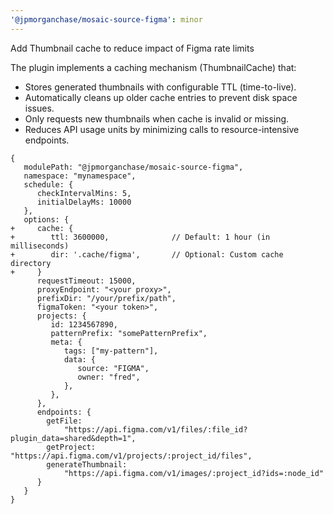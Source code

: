 ```yaml
---
'@jpmorganchase/mosaic-source-figma': minor
---
```


Add Thumbnail cache to reduce impact of Figma rate limits

The plugin implements a caching mechanism (ThumbnailCache) that:

- Stores generated thumbnails with configurable TTL (time-to-live).
- Automatically cleans up older cache entries to prevent disk space issues.
- Only requests new thumbnails when cache is invalid or missing.
- Reduces API usage units by minimizing calls to resource-intensive endpoints.

```
{
   modulePath: "@jpmorganchase/mosaic-source-figma",
   namespace: "mynamespace",
   schedule: {
      checkIntervalMins: 5,
      initialDelayMs: 10000
   },
   options: {
+     cache: {
+        ttl: 3600000,              // Default: 1 hour (in milliseconds)
+        dir: '.cache/figma',       // Optional: Custom cache directory
+     }
      requestTimeout: 15000,
      proxyEndpoint: "<your proxy>",
      prefixDir: "/your/prefix/path",
      figmaToken: "<your token>",
      projects: {
         id: 1234567890,
         patternPrefix: "somePatternPrefix",
         meta: {
            tags: ["my-pattern"],
            data: {
               source: "FIGMA",
               owner: "fred",
            },
         },
      },
      endpoints: {
        getFile:
            "https://api.figma.com/v1/files/:file_id?plugin_data=shared&depth=1",
        getProject: "https://api.figma.com/v1/projects/:project_id/files",
        generateThumbnail:
            "https://api.figma.com/v1/images/:project_id?ids=:node_id"
      }
   }
}
```

